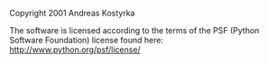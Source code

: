 Copyright 2001 Andreas Kostyrka

The software is licensed according to the terms of the PSF (Python Software Foundation) license found here: http://www.python.org/psf/license/